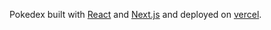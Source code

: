 Pokedex built with [React](https://reactjs.org/) and [Next.js](https://nextjs.org/) and deployed on [vercel](https://vercel.com).
